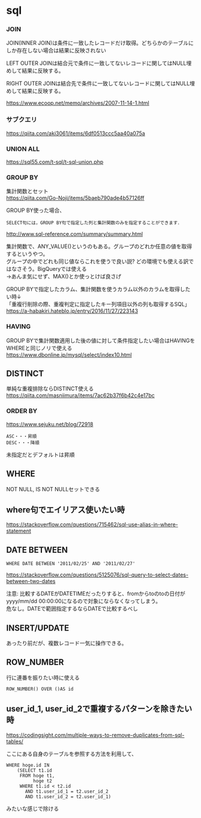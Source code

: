 # sql

### JOIN
JOIN(INNER JOIN)は条件に一致したレコードだけ取得。どちらかのテーブルにしか存在しない場合は結果に反映されない  

LEFT OUTER JOINは結合元で条件に一致してないレコードに関してはNULL埋めして結果に反映する。

RIGHT OUTER JOINは結合先で条件に一致してないレコードに関してはNULL埋めして結果に反映する。

https://www.ecoop.net/memo/archives/2007-11-14-1.html

### サブクエリ
https://qiita.com/aki3061/items/6df0513ccc5aa40a075a

### UNION ALL
https://sql55.com/t-sql/t-sql-union.php

### GROUP BY
集計関数とセット  
https://qiita.com/Go-Noji/items/5baeb790ade4b57126ff

GROUP BY使った場合、
```
SELECT句には，GROUP BY句で指定した列と集計関数のみを指定することができます．
```
http://www.sql-reference.com/summary/summary.html

集計関数で、ANY_VALUE()というのもある。グループのどれか任意の値を取得するというやつ。  
グループの中でどれも同じ値ならこれを使うで良い説? どの環境でも使える訳ではなさそう。BigQueryでは使える  
→あんま気にせず、MAX()とか使っとけば良さげ

GROUP BYで指定したカラム、集計関数を使うカラム以外のカラムを取得したい時↓  
「重複行削除の際、重複判定に指定したキー列項目以外の列も取得するSQL」  
https://a-habakiri.hateblo.jp/entry/2016/11/27/223143

### HAVING
GROUP BYで集計関数適用した後の値に対して条件指定したい場合はHAVINGをWHEREと同じノリで使える  
https://www.dbonline.jp/mysql/select/index10.html

## DISTINCT
単純な重複排除ならDISTINCT使える  
https://qiita.com/masniimura/items/7ac62b37f6b42c4e17bc

### ORDER BY
https://www.sejuku.net/blog/72918
```
ASC・・・昇順
DESC・・・降順
```
未指定だとデフォルトは昇順

## WHERE
NOT NULL, IS NOT NULLセットできる

## where句でエイリアス使いたい時
https://stackoverflow.com/questions/715462/sql-use-alias-in-where-statement

## DATE BETWEEN
```
WHERE DATE BETWEEN '2011/02/25' AND '2011/02/27'
```
https://stackoverflow.com/questions/5125076/sql-query-to-select-dates-between-two-dates

注意: 比較するDATEがDATETIMEだったりすると、fromからtoのtoの日付がyyyy/mm/dd 00:00:00になるので対象にならなくなってしまう。  
危なし。DATEで範囲指定するならDATEで比較するべし

## INSERT/UPDATE
あったり前だが、複数レコード一気に操作できる。

## ROW_NUMBER
行に連番を振りたい時に使える
```
ROW_NUMBER() OVER ()AS id
```

## user_id_1, user_id_2で重複するパターンを除きたい時
https://codingsight.com/multiple-ways-to-remove-duplicates-from-sql-tables/

ここにある自身のテーブルを参照する方法を利用して、  
```
WHERE hoge.id IN
    (SELECT t1.id
     FROM hoge t1,
          hoge t2
     WHERE t1.id < t2.id
       AND t1.user_id_1 = t2.user_id_2
       AND t1.user_id_2 = t2.user_id_1) 
```
みたいな感じで除ける